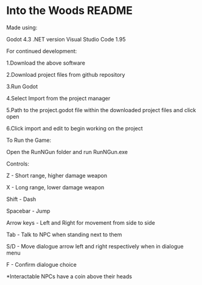 # Into the Woods README

Made using:

Godot 4.3 .NET version
Visual Studio Code 1.95

For continued development:

1.Download the above software

2.Download project files from github repository

3.Run Godot

4.Select Import from the project manager

5.Path to the project.godot file within the downloaded project files and click open

6.Click import and edit to begin working on the project


To Run the Game:

Open the RunNGun folder and run RunNGun.exe

Controls:

Z - Short range, higher damage weapon

X - Long range, lower damage weapon

Shift - Dash

Spacebar - Jump

Arrow keys - Left and Right for movement from side to side

Tab - Talk to NPC when standing next to them

S/D - Move dialogue arrow left and right respectively when in dialogue menu

F - Confirm dialogue choice

*Interactable NPCs have a coin above their heads
